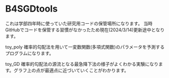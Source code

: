 # B4SGDtools

これは学部四年時に使っていた研究用コードの保管場所になります。
当時GitHubでコードを保管する習慣がなかったため現在(2024/3/14)更新途中となります。



toy_poly
確率的勾配法を用いて一変数関数(多項式関数)のパラメータを予測するプログラムになります。

toy_GD
確率的勾配法の源流となる最急降下法の様子がよくわかる実験になります。グラフ上の点が最適点に近づいていくことがわかります。
